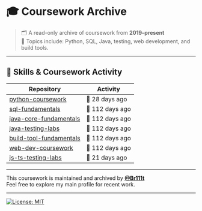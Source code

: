 # 🎓 Coursework Archive

> 🗂️ A read-only archive of coursework from **2019–present**  
> 📘 Topics include: Python, SQL, Java, testing, web development, and build tools.

---

## 🧰 Skills & Coursework Activity

<!-- ACTIVITY-TABLE:START -->
| Repository | Activity |
|------------|----------|
| [python-coursework](https://github.com/Coursework-Archive/python-coursework) | 🍃 28 days ago |
| [sql-fundamentals](https://github.com/Coursework-Archive/sql-fundamentals) | 🌊 112 days ago |
| [java-core-fundamentals](https://github.com/Coursework-Archive/java-core-fundamentals) | 🌊 112 days ago |
| [java-testing-labs](https://github.com/Coursework-Archive/java-testing-labs) | 🌊 112 days ago |
| [build-tool-fundamentals](https://github.com/Coursework-Archive/build-tool-fundamentals) | 🌊 112 days ago |
| [web-dev-coursework](https://github.com/Coursework-Archive/web-dev-coursework) | 🌊 112 days ago |
| [js-ts-testing-labs](https://github.com/Coursework-Archive/js-ts-testing-labs) | 🍃 21 days ago |
<!-- ACTIVITY-TABLE:END -->


---

This coursework is maintained and archived by [**@Br111t**](https://github.com/Br111t)  
Feel free to explore my main profile for recent work.

---

[![License: MIT](https://img.shields.io/badge/License-MIT-yellow.svg)](LICENSE)

